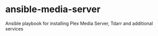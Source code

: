 # ansible-media-server
Ansible playbook for installing Plex Media Server, Tdarr and additional services
